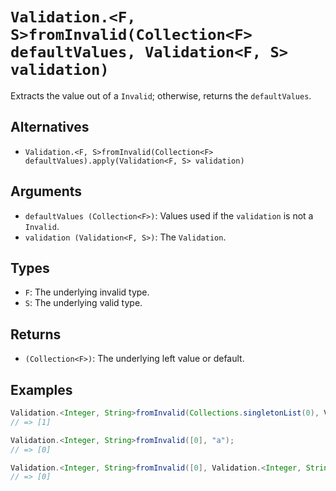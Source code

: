 # `Validation.<F, S>fromInvalid(Collection<F> defaultValues, Validation<F, S> validation)`

Extracts the value out of a `Invalid`; otherwise, returns the `defaultValues`.

## Alternatives

* `Validation.<F, S>fromInvalid(Collection<F> defaultValues).apply(Validation<F, S> validation)`

## Arguments

* `defaultValues (Collection<F>)`: Values used if the `validation` is not a `Invalid`.
* `validation (Validation<F, S>)`: The `Validation`.

## Types

* `F`: The underlying invalid type.
* `S`: The underlying valid type.

## Returns

* `(Collection<F>)`: The underlying left value or default.

## Examples

```java
Validation.<Integer, String>fromInvalid(Collections.singletonList(0), Validation.<Integer, String>invalid(1));
// => [1]

Validation.<Integer, String>fromInvalid([0], "a");
// => [0]

Validation.<Integer, String>fromInvalid([0], Validation.<Integer, String>valid("a"));
// => [0]
```

